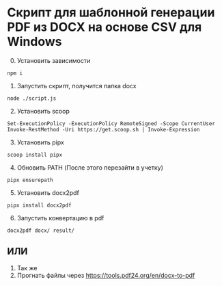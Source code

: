 # Скрипт для шаблонной генерации PDF из DOCX на основе CSV для Windows

0. Установить зависимости

```
npm i
```

1. Запустить скрипт, получится папка docx

```
node ./script.js
```

2. Установить scoop

```
Set-ExecutionPolicy -ExecutionPolicy RemoteSigned -Scope CurrentUser
Invoke-RestMethod -Uri https://get.scoop.sh | Invoke-Expression
```

3. Установить pipx

```
scoop install pipx
```

4. Обновить PATH (После этого перезайти в учетку)

```
pipx ensurepath
```

5. Установить docx2pdf

```
pipx install docx2pdf
```

6. Запустить конвертацию в pdf

```
docx2pdf docx/ result/
```

## ИЛИ

1. Так же
2. Прогнать файлы через https://tools.pdf24.org/en/docx-to-pdf

